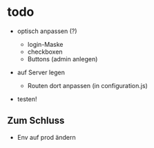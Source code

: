# todo

- optisch anpassen (?)
  - login-Maske
  - checkboxen
  - Buttons (admin anlegen)
  
- auf Server legen
  - Routen dort anpassen (in configuration.js)

- testen!


## Zum Schluss
- Env auf prod ändern


